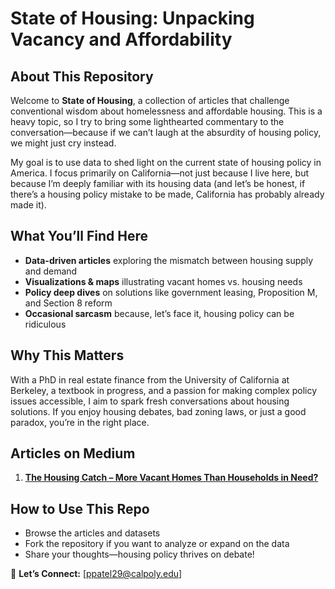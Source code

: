 # State of Housing: Unpacking Vacancy and Affordability  

## About This Repository  
Welcome to **State of Housing**, a collection of articles that challenge conventional wisdom about homelessness and affordable housing. This is a heavy topic, so I try to bring some lighthearted commentary to the conversation—because if we can’t laugh at the absurdity of housing policy, we might just cry instead.  

My goal is to use data to shed light on the current state of housing policy in America. I focus primarily on California—not just because I live here, but because I’m deeply familiar with its housing data (and let’s be honest, if there’s a housing policy mistake to be made, California has probably already made it).  

## What You’ll Find Here  
- **Data-driven articles** exploring the mismatch between housing supply and demand  
- **Visualizations & maps** illustrating vacant homes vs. housing needs  
- **Policy deep dives** on solutions like government leasing, Proposition M, and Section 8 reform  
- **Occasional sarcasm** because, let’s face it, housing policy can be ridiculous  

## Why This Matters  
With a PhD in real estate finance from the University of California at Berkeley, a textbook in progress, and a passion for making complex policy issues accessible, I aim to spark fresh conversations about housing solutions. If you enjoy housing debates, bad zoning laws, or just a good paradox, you’re in the right place.  

## Articles on Medium  
1.  [**The Housing Catch – More Vacant Homes Than Households in Need?**](https://medium.com/@pratish143/the-housing-catch-more-vacant-homes-than-households-in-need-7017fe4f4e41)

## How to Use This Repo  
- Browse the articles and datasets  
- Fork the repository if you want to analyze or expand on the data  
- Share your thoughts—housing policy thrives on debate!  

📩 **Let’s Connect:** [ppatel29@calpoly.edu]  
